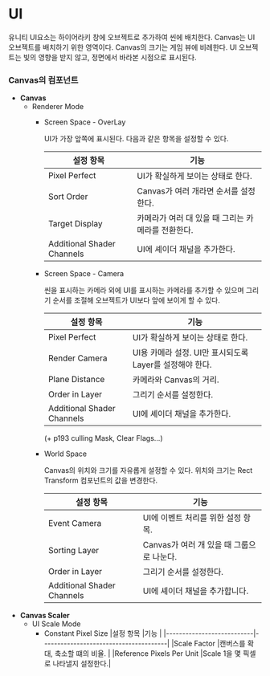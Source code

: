 # **UI**
유니티 UI요소는 하이어라키 창에 오브젝트로 추가하여 씬에 배치한다.
Canvas는 UI 오브젝트를 배치하기 위한 영역이다. Canvas의 크기는 게임 뷰에 비례한다.
UI 오브젝트는 빛의 영향을 받지 않고, 정면에서 바라본 시점으로 표시된다.

### Canvas의 컴포넌트
- **Canvas**
    - Renderer Mode
        - Screen Space - OverLay
    
            UI가 가장 앞쪽에 표시된다. 다음과 같은 항목을 설정할 수 있다.
      
            |설정 항목                   |기능                                            |
            |---------------------------|------------------------------------------------|
            |Pixel Perfect              | UI가 확실하게 보이는 상태로 한다.                |
            |Sort Order                 |Canvas가 여러 개라면 순서를 설정한다.             |
            |Target Display             |카메라가 여러 대 있을 때 그리는 카메라를 전환한다.  |    
            |Additional Shader Channels |UI에 셰이더 채널을 추가한다.                      |

    
        - Screen Space - Camera
    
            씬을 표시하는 카메라 외에 UI를 표시하는 카메라를 추가할 수 있으며 그리기 순서를 조절해 오브젝트가 UI보다 앞에 보이게 할 수 있다.

            |설정 항목                   |기능                                                 |
            |---------------------------|-----------------------------------------------------|
            |Pixel Perfect              |UI가 확실하게 보이는 상태로 한다.                      |
            |Render Camera              |UI용 카메라 설정. UI만 표시되도록 Layer를 설정해야 한다.|
            |Plane Distance             |카메라와 Canvas의 거리.                               |
            |Order in Layer             |그리기 순서를 설정한다.                                |
            |Additional Shader Channels |UI에 셰이더 채널을 추가한다.                           |
      
            (+ p193 culling Mask, Clear Flags...)
    
        - World Space
    
            Canvas의 위치와 크기를 자유롭게 설정할 수 있다. 위치와 크기는 Rect Transform 컴포넌트의 값을 변경한다.
      
            |설정 항목                   |기능                                      |
            |---------------------------|------------------------------------------|
            |Event Camera               |UI에 이벤트 처리를 위한 설정 항목.          |
            |Sorting Layer              |Canvas가 여러 개 있을 때 그룹으로 나눈다.   |
            |Order in Layer             |그리기 순서를 설정한다.                    |
            |Additional Shader Channels |UI에 셰이더 채널을 추가합니다.             |
- **Canvas Scaler**
    - UI Scale Mode
        - Constant Pixel Size
            |설정 항목                  |기능                                   |
            |---------------------------|---------------------------------------|
            |Scale Factor               |캔버스를 확대, 축소할 떄의 비율.        |
            |Reference Pixels Per Unit  |Scale 1을 몇 픽셀로 나타낼지 설정한다.|
